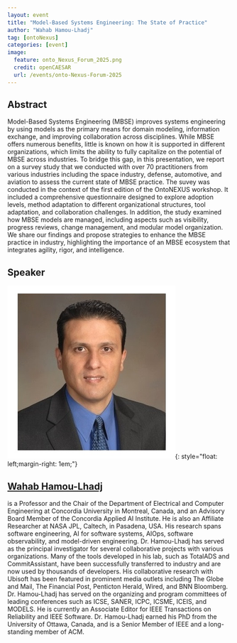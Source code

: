 ```yaml
---
layout: event
title: "Model-Based Systems Engineering: The State of Practice"
author: "Wahab Hamou-Lhadj"
tag: [ontoNexus]
categories: [event]
image:
  feature: onto_Nexus_Forum_2025.png
  credit: openCAESAR
  url: /events/onto-Nexus-Forum-2025
---
```


## Abstract

Model-Based Systems Engineering (MBSE) improves systems engineering by using models as the primary means for domain modeling, information exchange, and improving collaboration across disciplines. While MBSE offers numerous benefits, little is known on how it is supported in different organizations, which limits the ability to fully capitalize on the potential of MBSE across industries. To bridge this gap, in this presentation, we report on a survey study that we conducted with over 70 practitioners from various industries including the space industry, defense, automotive, and aviation to assess the current state of MBSE practice. The suvey was conducted in the context of the first edition of the OntoNEXUS workshop. It included a comprehensive questionnaire designed to explore adoption levels, method adaptation to different organizational structures, tool adaptation, and collaboration challenges. In addition, the study examined how MBSE models are managed, including aspects such as visibility, progress reviews, change management, and modular model organization. We share our findings and propose strategies to enhance the MBSE practice in industry, highlighting the importance of an MBSE ecosystem that integrates agility, rigor, and intelligence.

## Speaker

![Wahab Hamou-Lhadj](img/Hamou-lhadj.jpg){: style="float: left;margin-right: 1em;"}

<h2><a href="mailto:wahab.hamou-lhadj@concordia.ca">Wahab Hamou-Lhadj</a></h2> is a Professor and the Chair of the Department of Electrical and Computer Engineering at Concordia University in Montreal, Canada, and an Advisory Board Member of the Concordia Applied AI Institute. He is also an Affiliate Researcher at NASA JPL, Caltech, in Pasadena, USA. His research spans software engineering, AI for software systems, AIOps, software observability, and model-driven engineering. Dr. Hamou-Lhadj has served as the principal investigator for several collaborative projects with various organizations. Many of the tools developed in his lab, such as TotalADS and CommitAssistant, have been successfully transferred to industry and are now used by thousands of developers. His collaborative research with Ubisoft has been featured in prominent media outlets including The Globe and Mail, The Financial Post, Penticton Herald, Wired, and BNN Bloomberg. Dr. Hamou-Lhadj has served on the organizing and program committees of leading conferences such as ICSE, SANER, ICPC, ICSME, ICEIS, and MODELS. He is currently an Associate Editor for IEEE Transactions on Reliability and IEEE Software. Dr. Hamou-Lhadj earned his PhD from the University of Ottawa, Canada, and is a Senior Member of IEEE and a long-standing member of ACM. 